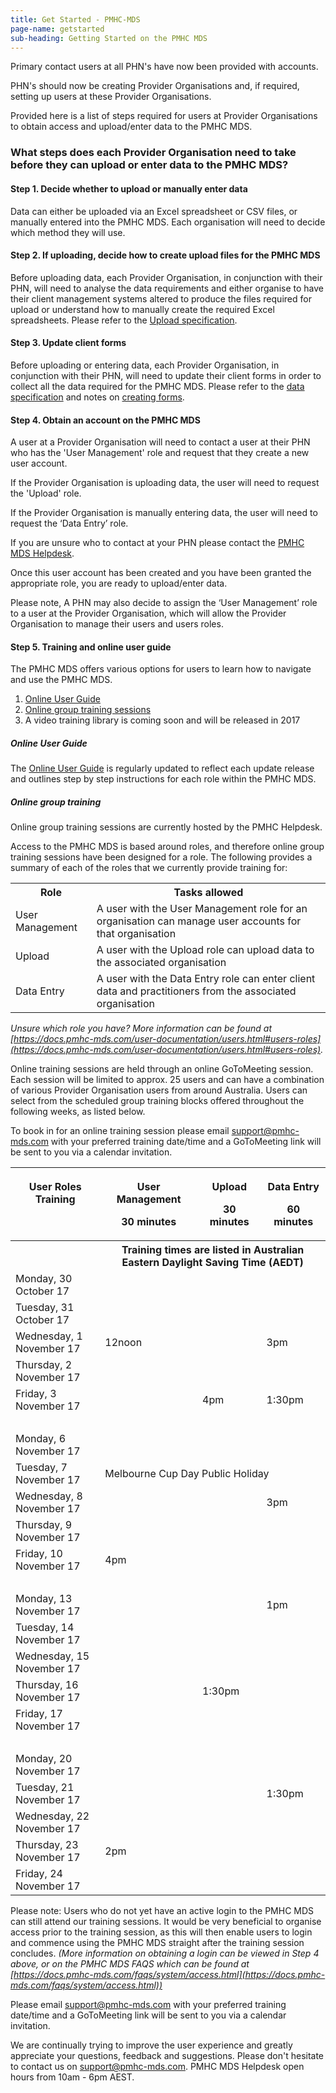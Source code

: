 ```yaml
---
title: Get Started - PMHC-MDS
page-name: getstarted
sub-heading: Getting Started on the PMHC MDS
---
```

Primary contact users at all PHN's have now been provided with accounts.

PHN's should now be creating Provider Organisations and, if required, setting
up users at these Provider Organisations.

Provided here is a list of steps required for users at Provider Organisations
to obtain access and upload/enter data to the PMHC MDS.

### <a name="steps"></a>What steps does each Provider Organisation need to take before they can upload or enter data to the PMHC MDS?

#### <a name="step1"></a>Step 1. Decide whether to upload or manually enter data

Data can either be uploaded via an Excel spreadsheet or CSV files, or manually entered into the PMHC MDS. Each organisation will need to decide which method they will use.

#### <a name="step2"></a>Step 2. If uploading, decide how to create upload files for the PMHC MDS

Before uploading data, each Provider Organisation, in conjunction with their PHN,
will need to analyse the data requirements and either organise
to have their client management systems altered to produce the files required
for upload or understand how to manually create the required Excel spreadsheets.
Please refer to the [Upload specification](https://docs.pmhc-mds.com/data-specification/upload-specification.html).

#### <a name="step3"></a>Step 3. Update client forms

Before uploading or entering data, each Provider Organisation, in conjunction with their PHN,
will need to update their client forms in order to collect all
the data required for the PMHC MDS. Please refer to the [data specification](https://docs.pmhc-mds.com/data-specification/)
and notes on [creating forms](https://docs.pmhc-mds.com/data-specification/form-creation.html).

#### <a name="step4"></a>Step 4. Obtain an account on the PMHC MDS

A user at a Provider Organisation will need to contact a user at their PHN who has the 'User Management' role and request that they create a new user account.

If the Provider Organisation is uploading data, the user will need to request the 'Upload' role.

If the Provider Organisation is manually entering data, the user will need to request the ‘Data Entry’ role.

If you are unsure who to contact at your PHN please contact the [PMHC MDS Helpdesk](mailto:support@pmhc-mds.com).

Once this user account has been created and you have been granted the appropriate role, you are ready to upload/enter data.

Please note, A PHN may also decide to assign the ‘User Management’ role to a user at the Provider Organisation, which will allow the Provider Organisation to manage their users and users roles.

#### <a name="step5"></a>Step 5. Training and online user guide

The PMHC MDS offers various options for users to learn how to navigate and use the PMHC MDS.

1. [Online User Guide](#user_guide)
2. [Online group training sessions](#group_training)
3. A video training library is coming soon and will be released in 2017

##### <a name="user_guide"></a>Online User Guide

The [Online User Guide](https://docs.pmhc-mds.com/user-documentation/index.html)
is regularly updated to reflect each update release and outlines
step by step instructions for each role within the PMHC MDS.

##### <a name="group_training"></a>Online group training

Online group training sessions are currently hosted by the PMHC Helpdesk.

Access to the PMHC MDS is based around roles, and therefore online group
training sessions have been designed for a role. The following provides a
summary of each of the roles that we currently provide training for:

<table class="table-bordered">
  <tr>
    <th>Role</th>
    <th>Tasks allowed</th>
  </tr>
  <tr>
    <td>User Management</td>
    <td>A user with the User Management role for an organisation can manage user accounts for that organisation</td>
  </tr>
  <tr>
    <td>Upload</td>
    <td>A user with the Upload role can upload data to the associated organisation</td>
  </tr>
  <tr>
    <td>Data Entry</td>
    <td>A user with the Data Entry role can enter client data and practitioners from the associated organisation</td>
  </tr>
</table>

*Unsure which role you have? More information can be found at [https://docs.pmhc-mds.com/user-documentation/users.html#users-roles](https://docs.pmhc-mds.com/user-documentation/users.html#users-roles).*

Online training sessions are held through an online GoToMeeting session. Each
session will be limited to approx. 25 users and can have a combination of
various Provider Organisation users from around Australia. Users can select
from the scheduled group training blocks offered throughout the following weeks,
as listed below.

To book in for an online training session please email [support@pmhc-mds.com](mailto:support@pmhc-mds.com)
with your preferred training date/time and a GoToMeeting link will be sent to
you via a calendar invitation.

<table class="table-bordered">
  <tr>
    <th><p>User Roles Training</p><p>&nbsp;</p></th>
    <th><p>User Management</p><p>30 minutes</p></th>
    <th><p>Upload</p><p>30 minutes</p></th>
    <th><p>Data Entry</p><p>60 minutes</p></th>
  </tr>
  <tr>
    <th>&nbsp;</th>
    <th colspan="3">Training times are listed in Australian Eastern Daylight Saving Time (AEDT)</th>
  </tr>
  <tr>
    <td>Monday, 30 October 17</td>
    <td></td>
    <td></td>
    <td></td>
  </tr>
  <tr>
    <td>Tuesday, 31 October 17</td>
    <td></td>
    <td></td>
    <td></td>
  </tr>
  <tr>
    <td>Wednesday, 1 November 17</td>
    <td>12noon</td>
    <td></td>
    <td>3pm</td>
  </tr>
  <tr>
    <td>Thursday, 2 November 17</td>
    <td></td>
    <td></td>
    <td></td>
  </tr>
  <tr>
    <td>Friday, 3 November 17</td>
    <td></td>
    <td>4pm</td>
    <td>1:30pm</td>
  </tr>
  <tr>
    <td>&nbsp;</td>
    <td></td>
    <td></td>
    <td></td>
  </tr>
  <tr>
    <td>Monday, 6 November 17</td>
    <td></td>
    <td></td>
    <td></td>
  </tr>
  <tr>
    <td>Tuesday, 7 November 17</td>
    <td colspan="3">Melbourne Cup Day Public Holiday</td>
  </tr>
  <tr>
    <td>Wednesday, 8 November 17</td>
    <td></td>
    <td></td>
    <td>3pm</td>
  </tr>
  <tr>
    <td>Thursday, 9 November 17</td>
    <td></td>
    <td></td>
    <td></td>
  </tr>
  <tr>
    <td>Friday, 10 November 17</td>
    <td>4pm</td>
    <td></td>
    <td></td>
  </tr>
  <tr>
    <td>&nbsp;</td>
    <td></td>
    <td></td>
    <td></td>
  </tr>
  <tr>
    <td>Monday, 13 November 17</td>
    <td></td>
    <td></td>
    <td>1pm</td>
  </tr>
  <tr>
    <td>Tuesday, 14 November 17</td>
    <td></td>
    <td></td>
    <td></td>
  </tr>
  <tr>
    <td>Wednesday, 15 November 17</td>
    <td></td>
    <td></td>
    <td></td>
  </tr>
  <tr>
    <td>Thursday, 16 November 17</td>
    <td></td>
    <td>1:30pm</td>
    <td></td>
  </tr>
  <tr>
    <td>Friday, 17 November 17</td>
    <td></td>
    <td></td>
    <td></td>
  </tr>
  <tr>
    <td>&nbsp;</td>
    <td></td>
    <td></td>
    <td></td>
  </tr>
  <tr>
    <td>Monday, 20 November 17</td>
    <td></td>
    <td></td>
    <td></td>
  </tr>
  <tr>
    <td>Tuesday, 21 November 17</td>
    <td></td>
    <td></td>
    <td>1:30pm</td>
  </tr>
  <tr>
    <td>Wednesday, 22 November 17</td>
    <td></td>
    <td></td>
    <td></td>
  </tr>
  <tr>
    <td>Thursday, 23 November 17</td>
    <td>2pm</td>
    <td></td>
    <td></td>
  </tr>
  <tr>
    <td>Friday, 24 November 17</td>
    <td></td>
    <td></td>
    <td></td>
  </tr>
</table>

Please note: Users who do not yet have an active login to the PMHC MDS can
still attend our training sessions. It would be very beneficial to organise
access prior to the training session, as this will then enable users to login
and commence using the PMHC MDS straight after the training session concludes.
*(More information on obtaining a login can be viewed in Step 4 above, or on
the PMHC MDS FAQS which can be found at [https://docs.pmhc-mds.com/faqs/system/access.html](https://docs.pmhc-mds.com/faqs/system/access.html))*

Please email [support@pmhc-mds.com](mailto:support@pmhc-mds.com) with your preferred training date/time and
a GoToMeeting link will be sent to you via a calendar invitation.

We are continually trying to improve the user experience and greatly appreciate
your questions, feedback and suggestions. Please don't hesitate to contact us
on [support@pmhc-mds.com](mailto:support@pmhc-mds.com). PMHC MDS Helpdesk open
hours from 10am - 6pm AEST.  
